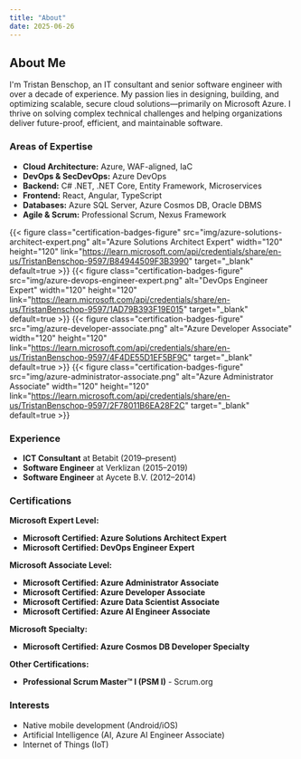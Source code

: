 ```yaml
---
title: "About"
date: 2025-06-26
---
```


## About Me

I'm Tristan Benschop, an IT consultant and senior software engineer with over a decade of experience. My passion lies in designing, building, and optimizing scalable, secure cloud solutions—primarily on Microsoft Azure. I thrive on solving complex technical challenges and helping organizations deliver future-proof, efficient, and maintainable software.

### Areas of Expertise
- **Cloud Architecture:** Azure, WAF-aligned, IaC
- **DevOps & SecDevOps:** Azure DevOps
- **Backend:** C# .NET, .NET Core, Entity Framework, Microservices
- **Frontend:** React, Angular, TypeScript
- **Databases:** Azure SQL Server, Azure Cosmos DB, Oracle DBMS
- **Agile & Scrum:** Professional Scrum, Nexus Framework

{{< figure class="certification-badges-figure" src="img/azure-solutions-architect-expert.png" alt="Azure Solutions Architect Expert" width="120" height="120" link="https://learn.microsoft.com/api/credentials/share/en-us/TristanBenschop-9597/B84944509F3B3990" target="_blank" default=true >}}
{{< figure class="certification-badges-figure" src="img/azure-devops-engineer-expert.png" alt="DevOps Engineer Expert" width="120" height="120" link="https://learn.microsoft.com/api/credentials/share/en-us/TristanBenschop-9597/1AD79B393F19E015" target="_blank" default=true >}}
{{< figure class="certification-badges-figure" src="img/azure-developer-associate.png" alt="Azure Developer Associate" width="120" height="120" link="https://learn.microsoft.com/api/credentials/share/en-us/TristanBenschop-9597/4F4DE55D1EF5BF9C" target="_blank" default=true >}}
{{< figure class="certification-badges-figure" src="img/azure-administrator-associate.png" alt="Azure Administrator Associate" width="120" height="120" link="https://learn.microsoft.com/api/credentials/share/en-us/TristanBenschop-9597/2F78011B6EA28F2C" target="_blank" default=true >}}

### Experience
- **ICT Consultant** at Betabit (2019–present)
- **Software Engineer** at Verklizan (2015–2019)
- **Software Engineer** at Aycete B.V. (2012–2014)

### Certifications

**Microsoft Expert Level:**
- **Microsoft Certified: Azure Solutions Architect Expert**
- **Microsoft Certified: DevOps Engineer Expert**

**Microsoft Associate Level:**
- **Microsoft Certified: Azure Administrator Associate**
- **Microsoft Certified: Azure Developer Associate**
- **Microsoft Certified: Azure Data Scientist Associate**
- **Microsoft Certified: Azure AI Engineer Associate**

**Microsoft Specialty:**
- **Microsoft Certified: Azure Cosmos DB Developer Specialty**

**Other Certifications:**
- **Professional Scrum Master™ I (PSM I)** - Scrum.org

### Interests
- Native mobile development (Android/iOS)
- Artificial Intelligence (AI, Azure AI Engineer Associate)
- Internet of Things (IoT)
